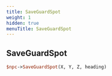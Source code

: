 ```yaml
---
title: SaveGuardSpot
weight: 1
hidden: true
menuTitle: SaveGuardSpot
---
```

## SaveGuardSpot
```perl
$npc->SaveGuardSpot(X, Y, Z, heading)
```